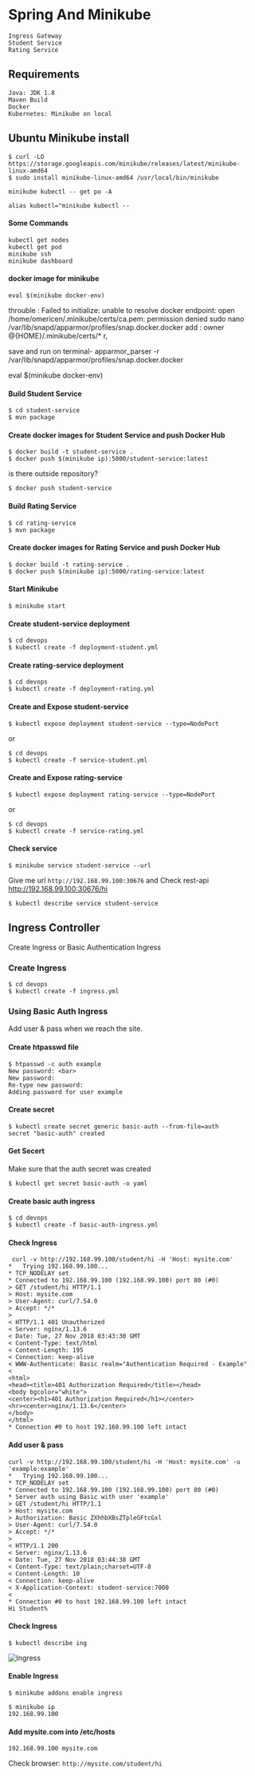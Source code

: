 # Spring And Minikube
    Ingress Gateway
    Student Service
    Rating Service

## Requirements
    Java: JDK 1.8
    Maven Build
    Docker 
    Kubernetes: Minikube on local

## Ubuntu Minikube install 
```
$ curl -LO https://storage.googleapis.com/minikube/releases/latest/minikube-linux-amd64
$ sudo install minikube-linux-amd64 /usr/local/bin/minikube

```

```
minikube kubectl -- get po -A
```
```
alias kubectl="minikube kubectl --
```

#### Some Commands
```
kubectl get nodes 
kubectl get pod
minikube ssh
minikube dashboard
```
#### docker image for minikube

    eval $(minikube docker-env)

throuble : Failed to initialize: unable to resolve docker endpoint: open /home/omericen/.minikube/certs/ca.pem: permission denied
sudo nano /var/lib/snapd/apparmor/profiles/snap.docker.docker
add :
owner @{HOME}/.minikube/certs/* r,

save and run on terminal-
apparmor_parser -r /var/lib/snapd/apparmor/profiles/snap.docker.docker

eval $(minikube docker-env)




#### Build Student Service
```
$ cd student-service
$ mvn package
```



#### Create docker images for Student Service and push Docker Hub
```
$ docker build -t student-service .
$ docker push $(minikube ip):5000/student-service:latest
```
is there outside repository?
```
$ docker push student-service
```

#### Build Rating Service
```
$ cd rating-service
$ mvn package
```

#### Create docker images for Rating Service and push Docker Hub
```
$ docker build -t rating-service .
$ docker push $(minikube ip):5000/rating-service:latest
```

#### Start Minikube
```
$ minikube start
```

#### Create student-service deployment
```
$ cd devops
$ kubectl create -f deployment-student.yml
```

#### Create rating-service deployment
```
$ cd devops
$ kubectl create -f deployment-rating.yml
```

#### Create and Expose student-service
```
$ kubectl expose deployment student-service --type=NodePort
```

or
```
$ cd devops
$ kubectl create -f service-student.yml
```

#### Create and Expose rating-service
```
$ kubectl expose deployment rating-service --type=NodePort
```

or
```
$ cd devops
$ kubectl create -f service-rating.yml
```


#### Check service
```
$ minikube service student-service --url
```
Give me url `http://192.168.99.100:30676` and Check rest-api http://192.168.99.100:30676/hi

```
$ kubectl describe service student-service
```

## Ingress Controller
Create Ingress or Basic Authentication Ingress

### Create Ingress
```
$ cd devops
$ kubectl create -f ingress.yml
```

### Using Basic Auth Ingress
Add user & pass when we reach the site.

#### Create htpasswd file
```
$ htpasswd -c auth example
New password: <bar>
New password:
Re-type new password:
Adding password for user example
```

#### Create secret
```
$ kubectl create secret generic basic-auth --from-file=auth
secret "basic-auth" created
```

#### Get Secert
Make sure that the auth secret was created

```
$ kubectl get secret basic-auth -o yaml
```

#### Create basic auth ingress
```
$ cd devops
$ kubectl create -f basic-auth-ingress.yml
```

#### Check Ingress
```
 curl -v http://192.168.99.100/student/hi -H 'Host: mysite.com'
*   Trying 192.168.99.100...
* TCP_NODELAY set
* Connected to 192.168.99.100 (192.168.99.100) port 80 (#0)
> GET /student/hi HTTP/1.1
> Host: mysite.com
> User-Agent: curl/7.54.0
> Accept: */*
>
< HTTP/1.1 401 Unauthorized
< Server: nginx/1.13.6
< Date: Tue, 27 Nov 2018 03:43:30 GMT
< Content-Type: text/html
< Content-Length: 195
< Connection: keep-alive
< WWW-Authenticate: Basic realm="Authentication Required - Example"
<
<html>
<head><title>401 Authorization Required</title></head>
<body bgcolor="white">
<center><h1>401 Authorization Required</h1></center>
<hr><center>nginx/1.13.6</center>
</body>
</html>
* Connection #0 to host 192.168.99.100 left intact
```

#### Add user & pass
```
curl -v http://192.168.99.100/student/hi -H 'Host: mysite.com' -u 'example:example'
*   Trying 192.168.99.100...
* TCP_NODELAY set
* Connected to 192.168.99.100 (192.168.99.100) port 80 (#0)
* Server auth using Basic with user 'example'
> GET /student/hi HTTP/1.1
> Host: mysite.com
> Authorization: Basic ZXhhbXBsZTpleGFtcGxl
> User-Agent: curl/7.54.0
> Accept: */*
>
< HTTP/1.1 200
< Server: nginx/1.13.6
< Date: Tue, 27 Nov 2018 03:44:38 GMT
< Content-Type: text/plain;charset=UTF-8
< Content-Length: 10
< Connection: keep-alive
< X-Application-Context: student-service:7000
<
* Connection #0 to host 192.168.99.100 left intact
Hi Student%
```

#### Check Ingress
```
$ kubectl describe ing
```
![Ingress](https://github.com/nhatthai/spring-minikube/blob/master/images/status-ingress.png "Ingress")

#### Enable Ingress
```
$ minikube addons enable ingress
```

```
$ minikube ip
192.168.99.100
```

#### Add mysite.com into /etc/hosts
```
192.168.99.100 mysite.com
```
Check browser: `http://mysite.com/student/hi`
